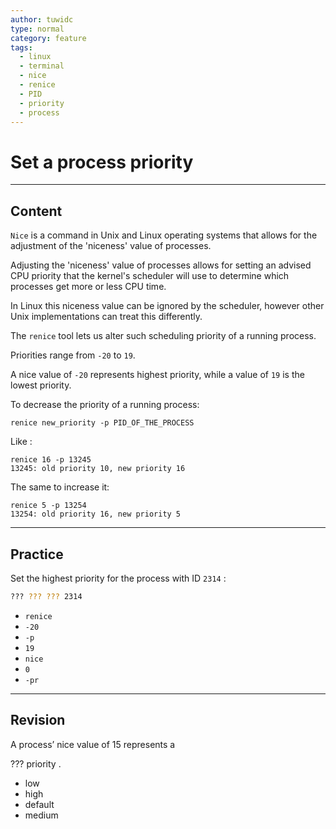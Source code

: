 ```yaml
---
author: tuwidc
type: normal
category: feature
tags:
  - linux
  - terminal
  - nice
  - renice
  - PID
  - priority
  - process
---
```


# Set a process priority


---

## Content

`Nice` is a command in Unix and Linux operating systems that allows for the adjustment of the 'niceness' value of processes. 

Adjusting the 'niceness' value of processes allows for setting an advised CPU priority that the kernel's scheduler will use to determine which processes get more or less CPU time. 

In Linux this niceness value can be ignored by the scheduler, however other Unix implementations can treat this differently.

The `renice` tool lets us alter such  scheduling priority of a running process.

Priorities range from `-20` to `19`. 

A nice value of `-20` represents highest priority, while a value of `19` is the lowest priority.

To decrease the priority of a running process:

```plain-text
renice new_priority -p PID_OF_THE_PROCESS
```

Like :

```plain-text
renice 16 -p 13245
13245: old priority 10, new priority 16
```

The same to increase it:

```plain-text
renice 5 -p 13254
13254: old priority 16, new priority 5
```


---

## Practice

Set the highest priority for the process with ID `2314` :

```bash
??? ??? ??? 2314
```

- `renice`
- `-20`
- `-p`
- `19`
- `nice`
- `0`
- `-pr`


---

## Revision

A process’ nice value of 15 represents a 

??? priority .

- low
- high
- default
- medium
 
